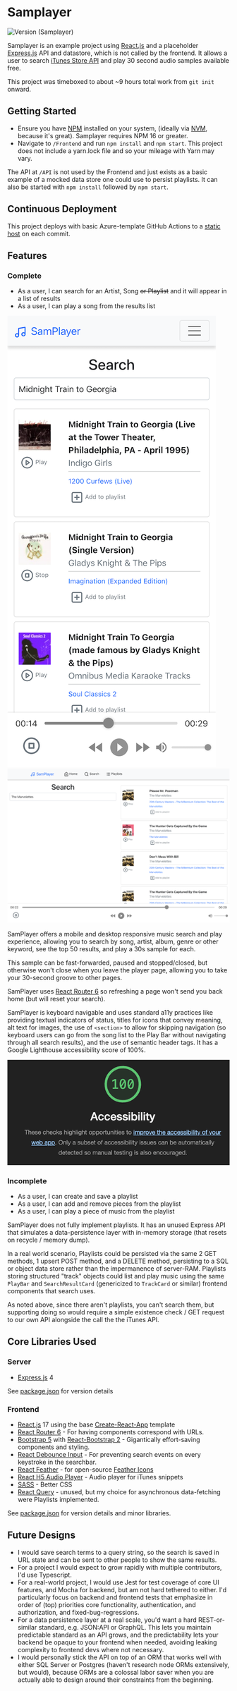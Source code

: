 # Samplayer
![Version (Samplayer)](https://img.shields.io/badge/Samplayer-0.0.1-blue.svg)

Samplayer is an example project using [React.js](https://reactjs.org/) and a placeholder 
[Express.js](https://expressjs.com/) API and datastore, which is not called by the frontend. It allows a user to search 
[iTunes Store API](https://affiliate.itunes.apple.com/resources/documentation/itunes-store-web-service-search-api) 
and play 30 second audio samples available free.

This project was timeboxed to about ~9 hours total work from `git init` onward.

## Getting Started
* Ensure you have [NPM](https://docs.npmjs.com/downloading-and-installing-node-js-and-npm) installed on your system,
  (ideally via [NVM](https://github.com/nvm-sh/nvm), because it's great). Samplayer requires NPM 16 or greater.
* Navigate to `/Frontend` and run `npm install` and `npm start`. This project does not include a yarn.lock file and 
so your mileage with Yarn may vary.

The API at `/API` is not used by the Frontend and just exists as a basic example of a mocked data store one could use to persist 
playlists. It can also be started with `npm install` followed by `npm start`.

## Continuous Deployment
This project deploys with basic Azure-template GitHub Actions to a [static host](https://purple-sand-0aaf61b0f.1.azurestaticapps.net/)
on each commit.

## Features

### Complete
* As a user, I can search for an Artist, Song ~~or Playlist~~ and it will appear in a list of results
* As a user, I can play a song from the results list

![Home at desktop resolution](Frontend/public/examples/MusicMobile.png)
![Music Player at desktop resolution](Frontend/public/examples/MusicDesktop.png)


SamPlayer offers a mobile and desktop responsive music search and play experience, allowing you
to search by song, artist, album, genre or other keyword, see the top 50 results, and play a 30s sample for each.

This sample can be fast-forwarded, paused and stopped/closed, but otherwise won't close when you leave the player page, allowing you to
take your 30-second groove to other pages.

SamPlayer uses [React Router 6](https://reactrouter.com/docs/en/v6/getting-started/overview) so refreshing a page
won't send you back home (but will reset your search).

SamPlayer is keyboard navigable and uses standard a11y practices like providing textual indicators of status, titles 
for icons that convey meaning, alt text for images, the use of `<section>` to allow for skipping navigation (so keyboard users can
go from the song list to the Play Bar without navigating through all search results), and the use of semantic header 
tags. It has a Google Lighthouse accessibility score of 100%.

![Google Lighthouse score of 100%](Frontend/public/examples/Lighthouse.png)

### Incomplete
* As a user, I can create and save a playlist
* As a user, I can add and remove pieces from the playlist
* As a user, I can play a piece of music from the playlist

SamPlayer does not fully implement playlists. It has an unused Express API that simulates a data-persistence layer
with in-memory storage (that resets on recycle / memory dump).

In a real world scenario, Playlists could be persisted via the same 2 GET methods, 1 upsert POST method, and a DELETE method,
persisting to a SQL or object data store rather than the impermanence of server-RAM. Playlists storing structured
"track" objects could list and play music using the same `PlayBar` and `SearchResultCard` (genericized to 
`TrackCard` or similar) frontend components that search uses.

As noted above, since there aren't playlists, you can't search them, but supporting doing so would
require a simple existence check / GET request to our own API alongside the call the the iTunes API.

## Core Libraries Used

### Server
* [Express.js](https://expressjs.com/) 4

See [package.json](/API/package.json) for version details

### Frontend
* [React.js](https://reactjs.org/) 17 using the base [Create-React-App](https://create-react-app.dev/) template
* [React Router 6](https://reactrouter.com/docs/en/v6/getting-started/overview) - For having components correspond with URLs.
* [Bootstrap 5](https://getbootstrap.com/docs/5.0/getting-started/introduction/) 
  with 
  [React-Bootstrap 2](https://react-bootstrap.github.io/) - Gigantically effort-saving components and styling.
* [React Debounce Input](https://www.npmjs.com/package/react-debounce-input) - For preventing search events on every keystroke in the searchbar.
* [React Feather](https://www.npmjs.com/package/react-feather) - for open-source [Feather Icons](https://feathericons.com/)
* [React H5 Audio Player](https://www.npmjs.com/package/react-h5-audio-player) - Audio player for iTunes snippets
* [SASS](https://www.npmjs.com/package/sass) - Better CSS
* [React Query](https://react-query.tanstack.com/) - unused, but my choice for asynchronous data-fetching were Playlists implemented.

See [package.json](/API/package.json) for version details and minor libraries.

## Future Designs

* I would save search terms to a query string, so the search is saved in URL state and can be sent to other people to show the same results.
* For a project I would expect to grow rapidly with multiple contributors, I'd use Typescript.
* For a real-world project, I would use Jest for test coverage of core UI features, and Mocha for backend, but am not hard tethered to either. I'd particularly focus on backend and frontend tests that emphasize in order of (top) priorities core functionality, authentication, and authorization, and fixed-bug-regressions.
* For a data persistence layer at a real scale, you'd want a hard REST-or-similar standard, e.g. JSON:API or GraphQL.
This lets you maintain predictable standard as an API grows, and the predictability lets your backend be opaque
to your frontend when needed, avoiding leaking complexity to frontend devs where not necessary.
* I would personally stick the API on top of an ORM that works well with either SQL Server or Postgres (haven't research node ORMs extensively, but would), because ORMs are a colossal labor saver when you are actually able to design around their constraints from the beginning.

